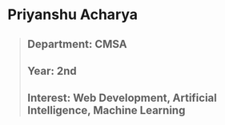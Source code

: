 # Priyanshu Acharya
>## Department: CMSA
>## Year: 2nd
>## Interest: Web Development, Artificial Intelligence, Machine Learning
